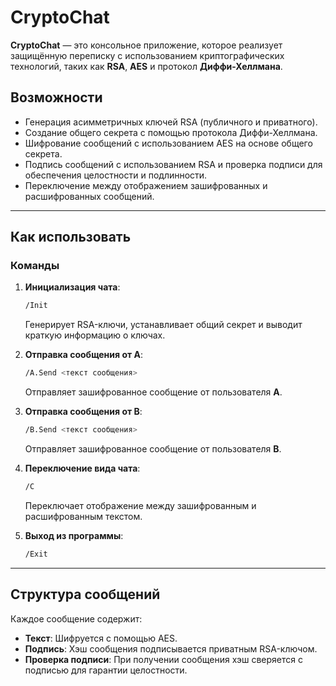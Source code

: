 # CryptoChat

**CryptoChat** — это консольное приложение, которое реализует защищённую переписку с использованием криптографических технологий, таких как **RSA**, **AES** и протокол **Диффи-Хеллмана**.

## Возможности
- Генерация асимметричных ключей RSA (публичного и приватного).
- Создание общего секрета с помощью протокола Диффи-Хеллмана.
- Шифрование сообщений с использованием AES на основе общего секрета.
- Подпись сообщений с использованием RSA и проверка подписи для обеспечения целостности и подлинности.
- Переключение между отображением зашифрованных и расшифрованных сообщений.

---

## Как использовать

### Команды
1. **Инициализация чата**:
   ```sh
   /Init
   ```
   Генерирует RSA-ключи, устанавливает общий секрет и выводит краткую информацию о ключах.

2. **Отправка сообщения от A**:
   ```sh
   /A.Send <текст сообщения>
   ```
   Отправляет зашифрованное сообщение от пользователя **A**.

3. **Отправка сообщения от B**:
   ```sh
   /B.Send <текст сообщения>
   ```
   Отправляет зашифрованное сообщение от пользователя **B**.

5. **Переключение вида чата**:
   ```sh
   /C
   ```
   Переключает отображение между зашифрованным и расшифрованным текстом.

6. **Выход из программы**:
   ```sh
   /Exit
   ```

---

## Структура сообщений
Каждое сообщение содержит:
- **Текст**: Шифруется с помощью AES.
- **Подпись**: Хэш сообщения подписывается приватным RSA-ключом.
- **Проверка подписи**: При получении сообщения хэш сверяется с подписью для гарантии целостности.
